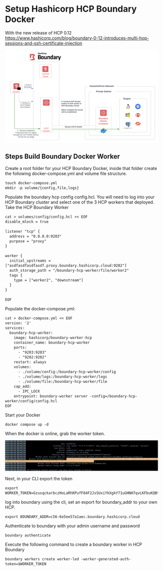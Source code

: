 # Setup Hashicorp HCP Boundary Docker

With the new release of HCP 0.12 
https://www.hashicorp.com/blog/boundary-0-12-introduces-multi-hop-sessions-and-ssh-certificate-injection

![title](./images/homelab.png)

## Steps Build Boundary Docker Worker
Create a root folder for your HCP Boundary Docker, inside that folder create the following docker-compose.yml and volume file structure.


```
touch docker-compose.yml
mkdir -p volume/{config,file,logs}
```

Populate the boundary hcp config config.hcl. You will need to log into your HCP Boundary cluster and select one of the 3 HCP workers that deployed. Take the HCP Boundary Worker 

```
cat > volumes/config/config.hcl << EOF
disable_mlock = true

listener "tcp" {
  address = "0.0.0.0:9203"
  purpose = "proxy"
}

worker {
  initial_upstreams = ["asdfasdfasdfasdf.proxy.boundary.hashicorp.cloud:9202"]
  auth_storage_path = "/boundary-hcp-worker/file/worker2"
  tags {
    type = ["worker2", "downstream"]
  }
}

EOF
```

Populate the docker-compose.yml:

```
cat > docker-compose.yml << EOF
version: '2'
services:
  boundary-hcp-worker:
    image: hashicorp/boundary-worker-hcp
    container_name: boundary-hcp-worker
    ports:
      - "9203:9203"
      - "9202:9202"
    restart: always
    volumes:
      - ./volume/config:/boundary-hcp-worker/config
      - ./volume/logs:/boundary-hcp-worker/logs
      - ./volume/file:/boundary-hcp-worker/file
    cap_add:
      - IPC_LOCK
    entrypoint: boundary-worker server -config=/boundary-hcp-worker/config/config.hcl
EOF
```

Start your Docker

```
docker compose up -d
```


When the docker is online, grab the worker token.

![title](./images/dockerhcp.png)

Next, in your CLI export the token

```
export WORKER_TOKEN=GzusqckarbczHoLaRhKPufF84F2JsSUxiYkXgkY71uGHNH7qvLKFbuKQBty14DhXAiccjc8ACuxLkMMzCMr1uCsjh5f9CH
```

log into boundary using the cli, set an export for boundary_addr to your own HCP.

```
export BOUNDARY_ADDR=c56-6e5ee57a1aec.boundary.hashicorp.cloud
```

Authenticate to boundary with your admin username and password

```
boundary authenticate 
```

Execute the following command to create a boundary worker in HCP Boundary

```
boundary workers create worker-led -worker-generated-auth-token=$WORKER_TOKEN
```


